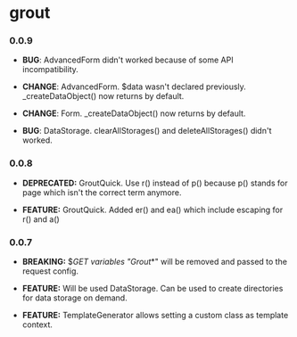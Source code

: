 grout
=====

### 0.0.9

-   **BUG**: AdvancedForm didn't worked because of some API incompatibility.

-   **CHANGE**: AdvancedForm. $data wasn't declared previously. _createDataObject() now returns by default.

-   **CHANGE**: Form. _createDataObject() now returns by default.

-   **BUG**: DataStorage. clearAllStorages() and deleteAllStorages() didn't worked.

### 0.0.8

-   **DEPRECATED:** GroutQuick. Use r() instead of p() because p() stands for
    page which isn't the correct term anymore.

-   **FEATURE:** GroutQuick. Added er() and ea() which include escaping for r()
    and a()

### 0.0.7

-   **BREAKING:** $_GET variables "Grout_*" will be removed and passed to the
    request config.

-   **FEATURE:** Will be used DataStorage. Can be used to create directories for
    data storage on demand.

-   **FEATURE:** TemplateGenerator allows setting a custom class as template
    context.
